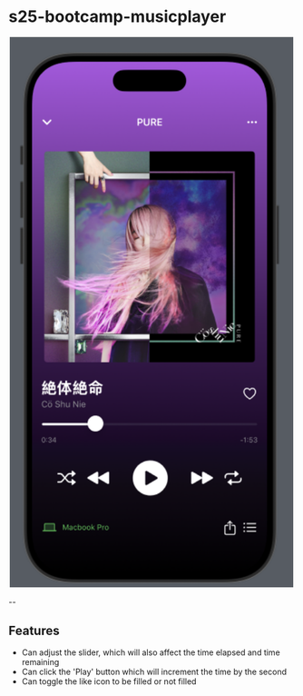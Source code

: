# s25-bootcamp-musicplayer

<p align="center">
  <img src="screenshots/app.png" alt="App Screenshot" width="500">
</p>

--
## Features
* Can adjust the slider, which will also affect the time elapsed and time remaining
* Can click the 'Play' button which will increment the time by the second
* Can toggle the like icon to be filled or not filled